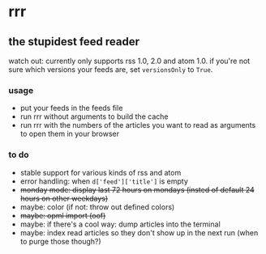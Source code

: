 # rrr
## the stupidest feed reader

watch out: currently only supports rss 1.0, 2.0 and atom 1.0. if you're not sure which versions your feeds are, set `versionsOnly` to `True`.

### usage
- put your feeds in the feeds file
- run rrr without arguments to build the cache
- run rrr with the numbers of the articles you want to read as arguments to open them in your browser

### to do
- stable support for various kinds of rss and atom
- error handling: when `d['feed']['title']` is empty 
- ~~monday mode: display last 72 hours on mondays (insted of default 24 hours on other weekdays)~~
- maybe: color (if not: throw out defined colors)
- ~~maybe: opml import (oof)~~
- maybe: if there's a cool way: dump articles into the terminal
- maybe: index read articles so they don't show up in the next run (when to purge those though?)
